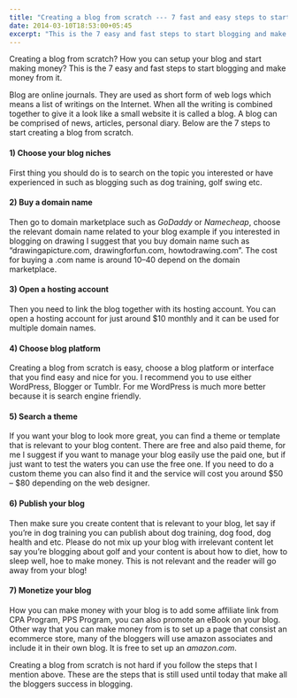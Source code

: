 ```yaml
---
title: "Creating a blog from scratch --- 7 fast and easy steps to start blogging"
date: 2014-03-10T18:53:00+05:45
excerpt: "This is the 7 easy and fast steps to start blogging and make money from it."
---
```


Creating a blog from scratch? How you can setup your blog and start making money? This is the 7 easy and fast steps to start blogging and make money from it.

Blog are online journals. They are used as short form of web logs which means a list of writings on the Internet. When all the writing is combined together to give it a look like a small website it is called a blog. A blog can be comprised of news, articles, personal diary. Below are the 7 steps to start creating a blog from scratch.

#### 1) Choose your blog niches

First thing you should do is to search on the topic you interested or have experienced in such as blogging such as dog training, golf swing etc.

#### 2) Buy a domain name

Then go to domain marketplace such as *GoDaddy* or *Namecheap*, choose the relevant domain name related to your blog example if you interested in blogging on drawing I suggest that you buy domain name such as “drawingapicture.com, drawingforfun.com, howtodrawing.com”. The cost for buying a .com name is around $10–$40 depend on the domain marketplace.

#### 3) Open a hosting account

Then you need to link the blog together with its hosting account. You can open a hosting account for just around $10 monthly and it can be used for multiple domain names.

#### 4) Choose blog platform

Creating a blog from scratch is easy, choose a blog platform or interface that you find easy and nice for you. I recommend you to use either WordPress, Blogger or Tumblr. For me WordPress is much more better because it is search engine friendly.

#### 5) Search a theme

If you want your blog to look more great, you can find a theme or template that is relevant to your blog content. There are free and also paid theme, for me I suggest if you want to manage your blog easily use the paid one, but if just want to test the waters you can use the free one. If you need to do a custom theme you can also find it and the service will cost you around $50 – $80 depending on the web designer.

#### 6) Publish your blog

Then make sure you create content that is relevant to your blog, let say if you’re in dog training you can publish about dog training, dog food, dog health and etc. Please do not mix up your blog with irrelevant content let say you’re blogging about golf and your content is about how to diet, how to sleep well, hoe to make money. This is not relevant and the reader will go away from your blog!

#### 7) Monetize your blog

How you can make money with your blog is to add some affiliate link from CPA Program, PPS Program, you can also promote an eBook on your blog. Other way that you can make money from  is to set up a page that consist an ecommerce store, many of the bloggers will use amazon associates and include it in their own blog. It is free to set up an *amazon.com*.

Creating a blog from scratch is not hard if you follow the steps that I mention above. These are the steps that is still used until today that make all the bloggers success in blogging.
